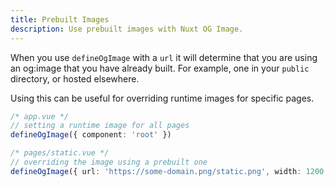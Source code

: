 ```yaml
---
title: Prebuilt Images
description: Use prebuilt images with Nuxt OG Image.
---
```


When you use `defineOgImage` with a `url` it will determine that you are using an og:image that you 
have already built. For example, one in your `public` directory, or hosted elsewhere.

Using this can be useful for overriding runtime images for specific pages.

```ts
/* app.vue */
// setting a runtime image for all pages
defineOgImage({ component: 'root' })

/* pages/static.vue */
// overriding the image using a prebuilt one
defineOgImage({ url: 'https://some-domain.png/static.png', width: 1200, height: 630, alt: 'My Image' })
```


